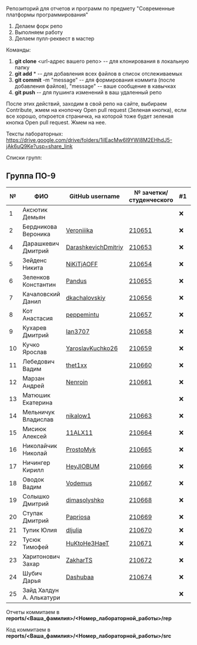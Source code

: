 Репозиторий для отчетов и программ по предмету "Современные платформы программирования"

1. Делаем форк репо
1. Выполняем работу
1. Делаем пулл-реквест в мастер

Команды:
1. **git clone** <url-адрес вашего репо> -- для клонирования в локальную папку
1. **git add** * -- для добавления всех файлов в список отслеживаемых
1. **git commit** -m "message" -- для формирования коммита (после добавления файлов), "message" -- ваше сообщение в кавычках
1. **git push** -- для пушинга изменений в ваш удаленный репо

После этих действий, заходим в свой репо на сайте, выбираем Contribute, жмем на кнопочку Open pull request (Зеленая кнопка), если все хорошо, откроется страничка, на которой тоже будет зеленая кнопка Open pull request. Жмем на нее.

Тексты лабораторных: https://drive.google.com/drive/folders/1ilEacMw6l9YWl8M2EHhdJ5-jAk6uQ9Ke?usp=share_link

Списки групп: 

## Группа ПО-9

|№|ФИО|GitHub username|№ зачетки/студенческого|#1|#2|#3|#4|#5|#6|#7|
|---|---|---|---|---|---|---|---|---|---|---|
|1|Аксютик Демьян|||:x:|:x:|:x:|:x:|:x:|:x:|:x:|:x:|
|2|Бердникова Вероника|[Veroniiika](https://github.com/Veroniiika)|[210651](./trunk//PO-9_210651)|:x:|:x:|:x:|:x:|:x:|:x:|:x:|:x:|
|4|Дарашкевич Дмитрий |[DarashkevichDmitriy](https://github.com/DarashkevichDmitriy)|[210653](./trunk/PO-9_210653/)|:x:|:x:|:x:|:x:|:x:|:x:|:x:|:x:|
|5|Зейденс Никита |[NiKiTjAOFF](https://github.com/NIKITJAOFF)|[210654](./trunk/PO-9_210654/)|:x:|:x:|:x:|:x:|:x:|:x:|:x:|:x:|
|6|Зеленков Константин |[Pandus](https://github.com/Pandusss)|[210655](./trunk/PO-9_210655/)|:x:|:x:|:x:|:x:|:x:|:x:|:x:|:x:|
|7|Качаловский Данил |[dkachalovskiy](https://github.com/dkachalovskiy)|[210656](./trunk/PO-9_210656/)|:x:|:x:|:x:|:x:|:x:|:x:|:x:|:x:|
|8|Кот Анастасия |[peppemintu](https://github.com/peppemintu)|[210657](./trunk//PO-9_210657)|:x:|:x:|:x:|:x:|:x:|:x:|:x:|:x:|
|9|Кухарев Дмитрий |[Ian3707](https://github.com/Ian3707)|[210658](./trunk//PO-9_210658)|:x:|:x:|:x:|:x:|:x:|:x:|:x:|:x:|
|10|Кучко Ярослав |[YaroslavKuchko26](https://github.com/YaroslavKuchko26)|[210659](./trunk//PO-9_210659)|:x:|:x:|:x:|:x:|:x:|:x:|:x:|:x:|
|11|Лебедович Вадим|[thet1xx](https://github.com/thet1xx)|[210660](./trunk/PO-9_210660)|:x:|:x:|:x:|:x:|:x:|:x:|:x:|:x:|
|12|Марзан Андрей | [Nenroin](https://github.com/Nenroin) | [210661](./trunk/PO-9_210661/)|:x:|:x:|:x:|:x:|:x:|:x:|:x:|:x:|
|13|Матюшик Екатерина |||:x:|:x:|:x:|:x:|:x:|:x:|:x:|:x:|:x:|
|14|Мельничук Владислав | [nikalow1](https://github.com/nikalow1) | [210663](./trunk/PO-9_210663/) |:x:|:x:|:x:|:x:|:x:|:x:|:x:|:x:|
|15|Мисиюк Алексей | [11ALX11](https://github.com/11ALX11) | [210664](./trunk/PO-9_210664/) |:x:|:x:|:x:|:x:|:x:|:x:|:x:|:x:|
|16|Николайчик Николай | [ProstoMyk](https://github.com/ProstoMyk) | [210665](./trunk/PO-9_210665) |:x:|:x:|:x:|:x:|:x:|:x:|:x:|:x:|
|17|Ничингер Кирилл |[HeyJIOBUM](https://github.com/HeyJIOBUM)|[210666](./trunk/PO-9_210666/)|:x:|:x:|:x:|:x:|:x:|:x:|:x:|:x:|
|18|Оводок Вадим | [Vodemus](https://github.com/Vodemus) | [210667](./trunk/PO-9_210667/)|:x:|:x:|:x:|:x:|:x:|:x:|:x:|:x:|
|19|Солышко Дмитрий |[dimasolyshko](https://github.com/dimasolyshko)|[210668](./trunk/PO-9_210668/)|:x:|:x:|:x:|:x:|:x:|:x:|:x:|:x:|
|20|Ступак Дмитрий |[Papriosa](https://github.com/Papirosa225) | [210669](./trunk/PO-9_210669/)|:x:|:x:|:x:|:x:|:x:|:x:|:x:|:x:|
|21|Тупик Юлия |[dljulia](https://github.com/dljulia)|[210670](./trunk/PO9_210670/)|:x:|:x:|:x:|:x:|:x:|:x:|:x:|:x:|
|22|Тусюк Тимофей |[HuKtoHe3HaeT](https://github.com/HuKtoHe3HaeT)|[210671](./trunk/PO-9_210671/)|:x:|:x:|:x:|:x:|:x:|:x:|:x:|:x:|
|23|Харитонович Захар |[ZakharTS](https://github.com/ZakharTS)|[210672](./trunk/PO-9_210672/)|:x:|:x:|:x:|:x:|:x:|:x:|:x:|:x:|
|24|Шубич Дарья|[Dashubaa](https://github.com/Dashubaa)|[210674](./trunk/PO-9_210674)|:x:|:x:|:x:|:x:|:x:|:x:|:x:|:x:|
|25|Зайд Халдун А. Алькатури| | |:x:|:x:|:x:|:x:|:x:|:x:|:x:|:x:|


Отчеты коммитаем в **reports/<Ваша_фамилия>/<Номер_лабораторной_работы>/rep**

Код коммитаем в **reports/<Ваша_фамилия>/<Номер_лабораторной_работы>/src**

